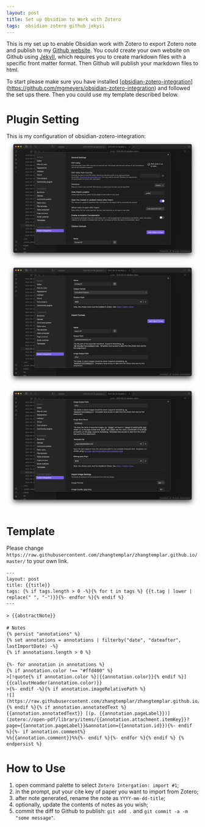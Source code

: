 ```yaml
---
layout: post
title: Set up Obsidian to Work with Zotero
tags:  obsidian zotero github jekyii
---
```


This is my set up to enable Obsidian work with Zotero to export Zotero note and publish to my [Github website](https://zhangtemplar.github.io/). You could create your own website on Github using [JekyII](https://github.com/barryclark/jekyll-now), which requires you to create markdown files with a specific front matter format. Then Github will publish your markdown files to html.

To start please make sure you have installed [[obsidian-zotero-integration](https://github.com/mgmeyers/obsidian-zotero-integration)](https://github.com/mgmeyers/obsidian-zotero-integration) and followed the set ups there. Then you could use my template described below.
# Plugin Setting
This is my configuration of obsidian-zotero-integration:
![](https://raw.githubusercontent.com/zhangtemplar/zhangtemplar.github.io/master/uPic/obsidian1.png)
![](https://raw.githubusercontent.com/zhangtemplar/zhangtemplar.github.io/master/uPic/obsidian2.png)
![](https://raw.githubusercontent.com/zhangtemplar/zhangtemplar.github.io/master/uPic/obsidian3.png)
# Template
Please change `https://raw.githubusercontent.com/zhangtemplar/zhangtemplar.github.io/master/` to your own link.
```
---
layout: post
title: {{title}}
tags: {% if tags.length > 0 -%}{% for t in tags %} {{t.tag | lower | replace(" ", "-")}}{%- endfor %}{% endif %}
---

> {{abstractNote}}

# Notes
{% persist "annotations" %}
{% set annotations = annotations | filterby("date", "dateafter", lastImportDate) -%}
{% if annotations.length > 0 %}

{%- for annotation in annotations %}
{% if annotation.color !== "#ffd400" %}
>[!quote{% if annotation.color %}|{{annotation.color}}{% endif %}] {{calloutHeader(annotation.color)}}
>{%- endif -%}{% if annotation.imageRelativePath %}
![](https://raw.githubusercontent.com/zhangtemplar/zhangtemplar.github.io/master/{{annotation.imageRelativePath}}) {% endif %}{% if annotation.annotatedText %}
{{annotation.annotatedText}} [(p. {{annotation.pageLabel}})](zotero://open-pdf/library/items/{{annotation.attachment.itemKey}}?page={{annotation.pageLabel}}&annotation={{annotation.id}}){%- endif %}{%- if annotation.comment%}
%%{{annotation.comment}}%%{%- endif %}{%- endfor %}{% endif %} {% endpersist %}
```

# How to Use
1. open command palette to select `Zotero Intergation: import #1`;
2. in the prompt, put your cite key of paper you want to import from Zotero;
3. after note generated, rename the note as `YYYY-mm-dd-title`;
4. optionally, update the contents of notes as you wish;
5. commit the diff to Github to publish: `git add .` and `git commit -a -m "some message"`.
